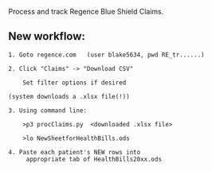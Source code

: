 Process and track Regence Blue Shield Claims.

## New workflow:

    1. Goto regence.com   (user blake5634, pwd RE_tr......)

    2. Click "Claims" -> "Download CSV"

        Set filter options if desired

    (system downloads a .xlsx file(!))

    3. Using command line:

```
    >p3 procClaims.py  <downloaded .xlsx file>

    >lo NewSheetforHealthBills.ods
```

    4. Paste each patient's NEW rows into
         appropriate tab of HealthBills20xx.ods

